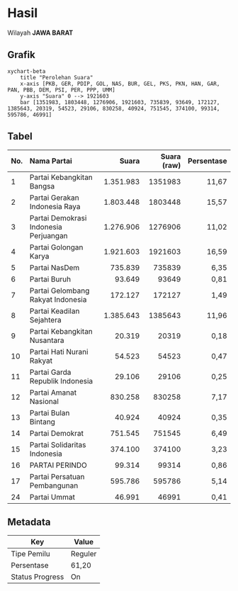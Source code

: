 # Hasil

Wilayah **JAWA BARAT**

## Grafik

```mermaid
xychart-beta
    title "Perolehan Suara"
    x-axis [PKB, GER, PDIP, GOL, NAS, BUR, GEL, PKS, PKN, HAN, GAR, PAN, PBB, DEM, PSI, PER, PPP, UMM]
    y-axis "Suara" 0 --> 1921603
    bar [1351983, 1803448, 1276906, 1921603, 735839, 93649, 172127, 1385643, 20319, 54523, 29106, 830258, 40924, 751545, 374100, 99314, 595786, 46991]
```

## Tabel

| No. | Nama Partai                           | Suara     | Suara (raw) | Persentase |
|:--- |:------------------------------------- | ---------:| -----------:| ----------:|
| 1   | Partai Kebangkitan Bangsa             | 1.351.983 | 1351983     | 11,67      |
| 2   | Partai Gerakan Indonesia Raya         | 1.803.448 | 1803448     | 15,57      |
| 3   | Partai Demokrasi Indonesia Perjuangan | 1.276.906 | 1276906     | 11,02      |
| 4   | Partai Golongan Karya                 | 1.921.603 | 1921603     | 16,59      |
| 5   | Partai NasDem                         | 735.839   | 735839      | 6,35       |
| 6   | Partai Buruh                          | 93.649    | 93649       | 0,81       |
| 7   | Partai Gelombang Rakyat Indonesia     | 172.127   | 172127      | 1,49       |
| 8   | Partai Keadilan Sejahtera             | 1.385.643 | 1385643     | 11,96      |
| 9   | Partai Kebangkitan Nusantara          | 20.319    | 20319       | 0,18       |
| 10  | Partai Hati Nurani Rakyat             | 54.523    | 54523       | 0,47       |
| 11  | Partai Garda Republik Indonesia       | 29.106    | 29106       | 0,25       |
| 12  | Partai Amanat Nasional                | 830.258   | 830258      | 7,17       |
| 13  | Partai Bulan Bintang                  | 40.924    | 40924       | 0,35       |
| 14  | Partai Demokrat                       | 751.545   | 751545      | 6,49       |
| 15  | Partai Solidaritas Indonesia          | 374.100   | 374100      | 3,23       |
| 16  | PARTAI PERINDO                        | 99.314    | 99314       | 0,86       |
| 17  | Partai Persatuan Pembangunan          | 595.786   | 595786      | 5,14       |
| 24  | Partai Ummat                          | 46.991    | 46991       | 0,41       |


## Metadata

| Key             | Value   |
| --------------- | ------- |
| Tipe Pemilu     | Reguler |
| Persentase      | 61,20   |
| Status Progress | On      |



